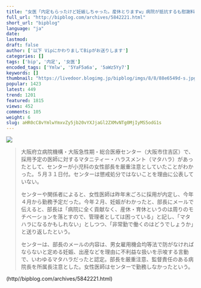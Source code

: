 ```yaml
---
title: "女医「内定もらったけど妊娠しちゃった。産休とりますw」病院が抵抗するも慰謝料取られる始末 "
full_url: "http://bipblog.com/archives/5842221.html"
short_url: "bipblog"
language: "ja"
date: 
lastmod: 
draft: false
author: ['以下 VipにかわりましてBipがお送りします']
categories: []
tags: ['bip', '内定', '女医']
encoded_tags: ['Ymlw', '5YaF5a6a', '5aWz5Yy7']
keywords: []
thumbnail: "https://livedoor.blogimg.jp/bipblog/imgs/8/8/88e6549d-s.jpg"
popular: 1423
latest: 449
trend: 1201
featured: 1815
views: 452
comments: 105
weight: 6
slug: aHR0cC8vYmlwYmxvZy5jb20vYXJjaGl2ZXMvNTg0MjIyMS5odG1s
---
```


![](https://livedoor.blogimg.jp/bipblog/imgs/8/8/88e6549d-s.jpg)

<blockquote><p class='ent_body_p ent_kyocho '> 大阪府立病院機構・大阪急性期・総合医療センター（大阪市住吉区）で、採用予定の医師に対するマタニティー・ハラスメント（マタハラ）があっ たとして、センターが小児科の女性部長を厳重注意としていたことがわかった。５月３１日付。センターは懲戒処分ではないことを理由に公表していない。</p> <p class='ent_body_p ent_kyocho'> センターや関係者によると、女性医師は昨年末ごろに採用が内定し、今年４月から勤務予定だった。今年２月、妊娠がわかったと、部長にメールで伝えると、部長は「病院に全く貢献なく、産休・育休というのは周りのモチベーションを落とすので、管理者としては困っている」と記し、「マタハラになるかもしれない」としつつ、「非常勤で働くのはどうでしょうか」と送り返したという。</p> <p class='ent_body_p ent_kyocho'>センターは、部長のメールの内容は、男女雇用機会均等法で防がなければならないと定める妊娠、出産などを理由に不利益な扱いを示唆する言動で、いわゆるマタハラだったと認定。部長を厳重注意、監督責任のある病院長を所属長注意とした。女性医師はセンターで勤務しなかったという。 </p></blockquote>

(http//bipblog.com/archives/5842221.html)
